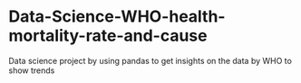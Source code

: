 # Data-Science-WHO-health-mortality-rate-and-cause
Data science project by using pandas to get insights on the data by WHO to show trends
